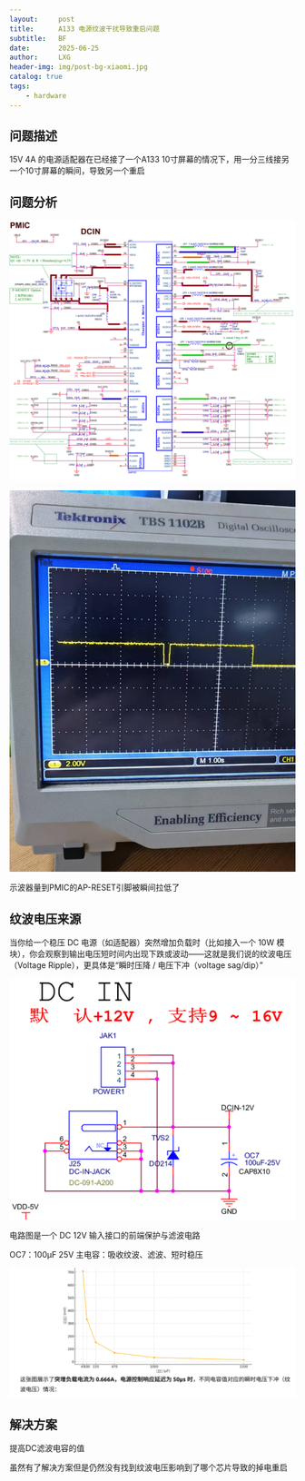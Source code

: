 ```yaml
---
layout:     post
title:      A133 电源纹波干扰导致重启问题
subtitle:   BF
date:       2025-06-25
author:     LXG
header-img: img/post-bg-xiaomi.jpg
catalog: true
tags:
    - hardware
---
```


## 问题描述

15V 4A 的电源适配器在已经接了一个A133 10寸屏幕的情况下，用一分三线接另一个10寸屏幕的瞬间，导致另一个重启

## 问题分析

![a133_pmic](/images/hardware/a133_pmic.png)

![a133_ap_reset](/images/hardware/a133_ap_reset.jpg)

示波器量到PMIC的AP-RESET引脚被瞬间拉低了

## 纹波电压来源

当你给一个稳压 DC 电源（如适配器）突然增加负载时（比如接入一个 10W 模块），你会观察到输出电压短时间内出现下跌或波动——这就是我们说的纹波电压（Voltage Ripple），更具体是“瞬时压降 / 电压下冲（voltage sag/dip）”

![a133_dc_in](/images/hardware/a133_dc_in.png)

电路图是一个 DC 12V 输入接口的前端保护与滤波电路

OC7：100μF 25V	主电容：吸收纹波、滤波、短时稳压

![a133_dc_100uf](/images/hardware/a133_dc_100uf.png)

## 解决方案

提高DC滤波电容的值

虽然有了解决方案但是仍然没有找到纹波电压影响到了哪个芯片导致的掉电重启



